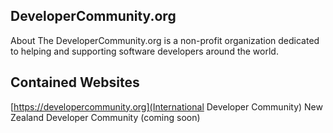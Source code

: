 ## DeveloperCommunity.org

About
The DeveloperCommunity.org is a non-profit organization dedicated to helping and supporting software developers around the world.

## Contained Websites

[https://developercommunity.org](International Developer Community)
New Zealand Developer Community (coming soon)
